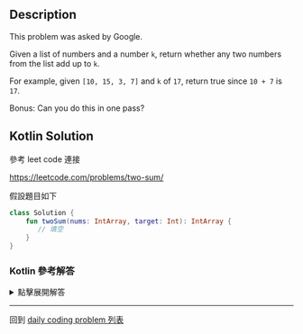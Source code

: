 ## Description

This problem was asked by Google.

Given a list of numbers and a number `k`, return whether any two numbers from the list add up to `k`.

For example, given `[10, 15, 3, 7]` and `k` of `17`, return true since `10 + 7` is `17`.

Bonus: Can you do this in one pass?

## Kotlin Solution

參考 leet code 連接

https://leetcode.com/problems/two-sum/

假設題目如下

```kotlin
class Solution {
    fun twoSum(nums: IntArray, target: Int): IntArray {
       // 填空
    }
}
```

### Kotlin 參考解答

<details>
  <summary>點擊展開解答</summary>

```kotlin
class Solution {
    fun twoSum(nums: IntArray, target: Int): IntArray {
        val map = hashMapOf<Int, Int>()
        for (i in nums.indices) {
            val temp = target - nums[i]
            if (map.containsValue(nums[i])) {
                val keys = map.filterValues { it == nums[i] }.keys
                return intArrayOf(keys.first(), i)
            }
            map.put(i, temp)
        }
        throw IllegalArgumentException("No two sum solution")
    }
}
```
</details>

-----

回到 [daily coding problem 列表](index.md)
